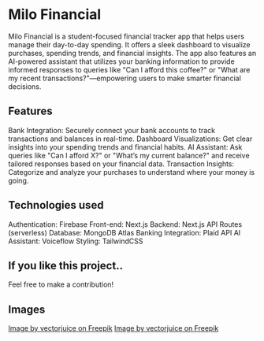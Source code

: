 # Milo Financial

Milo Financial is a student-focused financial tracker app that helps users manage their day-to-day spending. It offers a sleek dashboard to visualize purchases, spending trends, and financial insights. The app also features an AI-powered assistant that utilizes your banking information to provide informed responses to queries like "Can I afford this coffee?" or "What are my recent transactions?"—empowering users to make smarter financial decisions.

## Features

Bank Integration: Securely connect your bank accounts to track transactions and balances in real-time.
Dashboard Visualizations: Get clear insights into your spending trends and financial habits.
AI Assistant: Ask queries like "Can I afford X?" or "What’s my current balance?" and receive tailored responses based on your financial data.
Transaction Insights: Categorize and analyze your purchases to understand where your money is going.

## Technologies used

Authentication: Firebase
Front-end: Next.js
Backend: Next.js API Routes (serverless)
Database: MongoDB Atlas
Banking Integration: Plaid API
AI Assistant: Voiceflow
Styling: TailwindCSS

## If you like this project..

Feel free to make a contribution!

## Images 

<a href="https://www.freepik.com/free-vector/financial-data-management-abstract-concept-illustration_12291080.htm#fromView=keyword&page=1&position=22&uuid=af5cb604-912e-4795-ad3c-399e6f7fb5ac&new_detail=true">Image by vectorjuice on Freepik</a>
<a href="https://www.freepik.com/free-vector/brain-with-digital-circuit-programmer-with-laptop-machine-learning-artificial-intelligence-digital-brain-artificial-thinking-process-concept-vector-isolated-illustration_11668759.htm#fromView=search&page=1&position=12&uuid=734ee069-0e0a-48b6-bea8-51de5702e1a7&new_detail=true">Image by vectorjuice on Freepik</a>